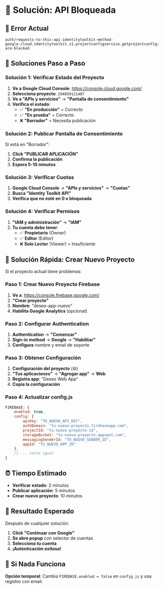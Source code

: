 # 🔧 Solución: API Bloqueada

## 🚨 Error Actual
```
auth/requests-to-this-api-identitytoolkit-method-google.cloud.identitytoolkit.v1.projectconfigservice.getprojectconfig-are-blocked
```

## 🎯 Soluciones Paso a Paso

### **Solución 1: Verificar Estado del Proyecto**

1. **Ve a Google Cloud Console**: https://console.cloud.google.com/
2. **Selecciona proyecto**: `294859121487`
3. **Ve a "APIs y servicios"** → **"Pantalla de consentimiento"**
4. **Verifica el estado**:
   - ✅ **"En producción"** = Correcto
   - ✅ **"En prueba"** = Correcto  
   - ❌ **"Borrador"** = Necesita publicación

### **Solución 2: Publicar Pantalla de Consentimiento**

Si está en "Borrador":
1. **Click "PUBLICAR APLICACIÓN"**
2. **Confirma la publicación**
3. **Espera 5-10 minutos**

### **Solución 3: Verificar Cuotas**

1. **Google Cloud Console** → **"APIs y servicios"** → **"Cuotas"**
2. **Busca "Identity Toolkit API"**
3. **Verifica que no esté en 0 o bloqueada**

### **Solución 4: Verificar Permisos**

1. **"IAM y administración"** → **"IAM"**
2. **Tu cuenta debe tener**:
   - ✅ **Propietario** (Owner)
   - ✅ **Editor** (Editor)
   - ❌ **Solo Lector** (Viewer) = Insuficiente

## 🚀 Solución Rápida: Crear Nuevo Proyecto

Si el proyecto actual tiene problemas:

### **Paso 1: Crear Nuevo Proyecto Firebase**
1. **Ve a**: https://console.firebase.google.com/
2. **"Crear proyecto"**
3. **Nombre**: "deseo-app-nuevo"
4. **Habilita Google Analytics** (opcional)

### **Paso 2: Configurar Authentication**
1. **Authentication** → **"Comenzar"**
2. **Sign-in method** → **Google** → **"Habilitar"**
3. **Configura** nombre y email de soporte

### **Paso 3: Obtener Configuración**
1. **Configuración del proyecto** (⚙️)
2. **"Tus aplicaciones"** → **"Agregar app"** → **Web**
3. **Registra app**: "Deseo Web App"
4. **Copia la configuración**

### **Paso 4: Actualizar config.js**
```javascript
FIREBASE: {
    enabled: true,
    config: {
        apiKey: "TU_NUEVA_API_KEY",
        authDomain: "tu-nuevo-proyecto.firebaseapp.com",
        projectId: "tu-nuevo-proyecto-id",
        storageBucket: "tu-nuevo-proyecto.appspot.com",
        messagingSenderId: "TU_NUEVO_SENDER_ID",
        appId: "TU_NUEVO_APP_ID"
    },
    // ... resto igual
}
```

## ⏰ Tiempo Estimado
- **Verificar estado**: 2 minutos
- **Publicar aplicación**: 5 minutos
- **Crear nuevo proyecto**: 10 minutos

## 🎯 Resultado Esperado
Después de cualquier solución:
1. **Click "Continuar con Google"**
2. **Se abre popup** con selector de cuentas
3. **Selecciona tu cuenta**
4. **¡Autenticación exitosa!**

## 🚨 Si Nada Funciona
**Opción temporal**: Cambia `FIREBASE.enabled = false` en `config.js` y usa registro con email.